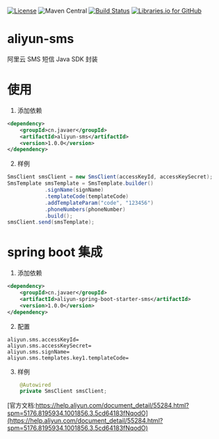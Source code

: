 [![License](https://img.shields.io/badge/License-Apache%202.0-blue.svg)](https://opensource.org/licenses/Apache-2.0)
![Maven Central](https://img.shields.io/maven-central/v/cn.javaer/aliyun-sms.svg)
[![Build Status](https://travis-ci.org/cn-src/aliyun-sms.svg?branch=master)](https://travis-ci.org/cn-src/aliyun-sms)
[![Libraries.io for GitHub](https://img.shields.io/librariesio/github/cn-src/aliyun-sms.svg)](https://libraries.io/github/cn-src/aliyun-sms)
# aliyun-sms
阿里云 SMS 短信 Java SDK 封装

# 使用
1. 添加依赖
``` xml
<dependency>
    <groupId>cn.javaer</groupId>
    <artifactId>aliyun-sms</artifactId>
    <version>1.0.0</version>
</dependency>
```

2. 样例
```java
SmsClient smsClient = new SmsClient(accessKeyId, accessKeySecret);
SmsTemplate smsTemplate = SmsTemplate.builder()
            .signName(signName)
            .templateCode(templateCode)
            .addTemplateParam("code", "123456")
            .phoneNumbers(phoneNumber)
            .build();
smsClient.send(smsTemplate);            
```

# spring boot 集成
1. 添加依赖
``` xml
<dependency>
    <groupId>cn.javaer</groupId>
    <artifactId>aliyun-spring-boot-starter-sms</artifactId>
    <version>1.0.0</version>
</dependency>
```

2. 配置

```
aliyun.sms.accessKeyId=
aliyun.sms.accessKeySecret=
aliyun.sms.signName=
aliyun.sms.templates.key1.templateCode=
```

3. 样例

```java
    @Autowired
    private SmsClient smsClient;
```

[官方文档:https://help.aliyun.com/document_detail/55284.html?spm=5176.8195934.1001856.3.5cd64183fNqodO](https://help.aliyun.com/document_detail/55284.html?spm=5176.8195934.1001856.3.5cd64183fNqodO)
